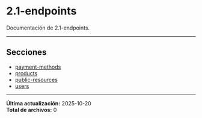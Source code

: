 # 2.1-endpoints

Documentación de 2.1-endpoints.

---

## Secciones

- [payment-methods](./payment-methods/00_README.md)
- [products](./products/00_README.md)
- [public-resources](./public-resources/00_README.md)
- [users](./users/00_README.md)

---

**Última actualización:** 2025-10-20  
**Total de archivos:** 0
